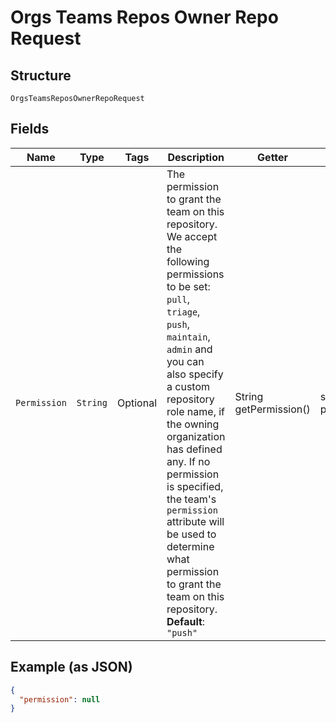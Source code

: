 
# Orgs Teams Repos Owner Repo Request

## Structure

`OrgsTeamsReposOwnerRepoRequest`

## Fields

| Name | Type | Tags | Description | Getter | Setter |
|  --- | --- | --- | --- | --- | --- |
| `Permission` | `String` | Optional | The permission to grant the team on this repository. We accept the following permissions to be set: `pull`, `triage`, `push`, `maintain`, `admin` and you can also specify a custom repository role name, if the owning organization has defined any. If no permission is specified, the team's `permission` attribute will be used to determine what permission to grant the team on this repository.<br>**Default**: `"push"` | String getPermission() | setPermission(String permission) |

## Example (as JSON)

```json
{
  "permission": null
}
```

